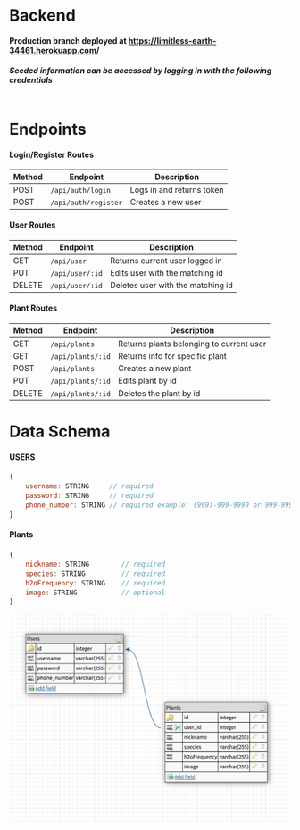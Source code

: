 # Backend
#### Production branch deployed at https://limitless-earth-34461.herokuapp.com/
##### Seeded information can be accessed by logging in with the following credentials
```

```

# Endpoints

#### Login/Register Routes

| Method | Endpoint                |  Description                                  |
| ------ | ----------------------- |  -------------------------------------------- |
| POST   | `/api/auth/login`       |  Logs in and returns token                    |
| POST   | `/api/auth/register`    |  Creates a new user                           |


#### User Routes

| Method | Endpoint                 |  Description                                                                         |
| ------ | ------------------------ |  ----------------------------------------------------------------------------------- |
| GET    | `/api/user`              |  Returns current user logged in               |
| PUT    | `/api/user/:id`          |  Edits user with the matching id              |
| DELETE | `/api/user/:id`          |  Deletes user with the matching id            |

#### Plant Routes

| Method | Endpoint                     |  Description                                                                       |
| ------ | -----------------------      |  --------------------------------------------------------------------------------- |
| GET    | `/api/plants`              |  Returns plants belonging to current user |
| GET    | `/api/plants/:id`          |  Returns info for specific plant          |
| POST   | `/api/plants`              |  Creates a new plant                      |
| PUT    | `/api/plants/:id`          |  Edits plant by id                        |
| DELETE | `/api/plants/:id`          |  Deletes the plant by id                  |

# Data Schema

#### USERS
```js
{
    username: STRING     // required
    password: STRING     // required
    phone_number: STRING // required example: (999)-999-9999 or 999-999-9999
}
```
#### Plants
```js
{
    nickname: STRING        // required
    species: STRING         // required
    h2oFrequency: STRING    // required
    image: STRING           // optional
}
```
![alt text](https://github.com/Lambda-Build-Week-Water-My-Plants-II/back-end/blob/alan-lee/Water_My_Plants_DB_DESIGN.png "Water my plants")